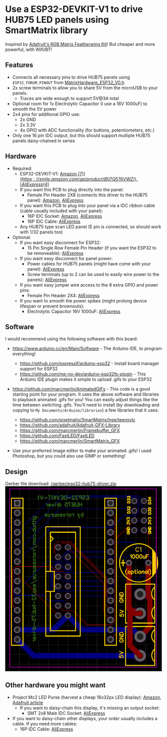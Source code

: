 # Use a ESP32-DEVKIT-V1 to drive HUB75 LED panels using SmartMatrix library

Inspired by [Adafruit's RGB Matrix Featherwing Kit](https://www.adafruit.com/product/3036)! But cheaper and more powerful, with Wifi/BT!

## Features
* Connects all necessary pins to drive HUB75 panels using `ESP32_FORUM_PINOUT` from [MatrixHardware_ESP32_V0.h](https://github.com/pixelmatix/SmartMatrix/blob/teensylc/src/MatrixHardware_ESP32_V0.h)
* 2x screw terminals to allow you to share 5V from the microUSB to your panels.
  * Traces are wide enough to support 5V@3A total
* Optional room for 1x Electrolytic Capacitor (I use a 16V 1000uF) to smooth the 5V power
* 2x4 pins for additional GPIO use: 
  * 2x GND
  * 2x 3.3V
  * 4x GPIO with ADC functionality (for buttons, potentiometers, etc.)
* Only one 16 pin IDC output, but this should support multiple HUB75 panels daisy-chained in series

## Hardware
* Required:
  * ESP32-DEVKIT-V1: [Amazon ($7)](https://smile.amazon.com/gp/product/B07Q576VWZ/), [AliExpress ($4)](https://www.aliexpress.com/item/32902307791.html)
  * If you want this PCB to plug directly into the panel:
    * Female Pin Header 2X8 (connects this driver to the HUB75 panel): [Amazon](https://smile.amazon.com/gp/product/B07VJ3JCLT/), [AliExpress](https://www.aliexpress.com/item/32747224548.html)
  * If you want this PCB to plug into your panel via a IDC ribbon cable (cable usually included with your panel):
    * 16P IDC Socket: [Amazon](https://smile.amazon.com/gp/product/B010V43ACO/), [AliExpress](https://www.aliexpress.com/item/32841491526.html)
    * 16P IDC Cable: [AliExpress](https://www.aliexpress.com/item/32873766356.html)
  * Any HUB75 type scan LED panel (E pin is connected, so should work with 1/32 panels too)
* Optional:
  * If you want easy disconnect for ESP32:
    * 15 Pin Single Row Female Pin Header (if you want the ESP32 to be removeable): [AliExpress](https://www.aliexpress.com/item/32962790286.html)
  * If you want easy disconnect for panel power:
    * Power cables for HUB75 panels (might have come with your panel): [AliExpress](https://www.aliexpress.com/item/32832930794.html)
    * Screw terminals (up to 2 can be used to easily wire power to the panels): [AliExpress](https://www.aliexpress.com/item/32993227789.html)
  * If you want easy jumper wire access to the 8 extra GPIO and power pins:
    * Female Pin Header 2X4: [AliExpress](https://www.aliexpress.com/item/32785938092.html)
  * If you want to smooth the power spikes (might prolong device lifespan or prevent brownouts):
    * Electrolytic Capacitor 16V 1000uF: [AliExpress](https://www.aliexpress.com/item/32812085542.html)

## Software
I would recommend using the following software with this board:
* https://www.arduino.cc/en/Main/Software - The Arduino IDE, to program everything!
  * https://github.com/espressif/arduino-esp32 - Install board manager support for ESP32
  * https://github.com/me-no-dev/arduino-esp32fs-plugin - This Arduino IDE plugin makes it simple to upload .gifs to your ESP32
* https://github.com/marcmerlin/AnimatedGIFs - This code is a good starting point for your program. It uses the above software and libraries to playback animated .gifs for you! You can easily adjust things like the time between switching .gifs. You'll need to install (by downloading and copying to `My Documents/Arduino/libraries`) a few libraries that it uses:
  * https://github.com/pixelmatix/SmartMatrix/tree/teensylc
  * https://github.com/adafruit/Adafruit-GFX-Library
  * https://github.com/marcmerlin/Framebuffer_GFX
  * https://github.com/FastLED/FastLED
  * https://github.com/marcmerlin/SmartMatrix_GFX

* Use your preferred image editor to make your animated .gifs! I used Photoshop, but you could also use GIMP or something!

## Design
Gerber file download: [/gerber/esp32-hub75-driver.zip](https://github.com/rorosaurus/esp32-hub75-driver/blob/master/gerber/esp32-hub75-driver.zip)
![](gerber/esp32-hub75-driver.png)

## Other hardware you might want
* Project Mc2 LED Purse (harvest a cheap 16x32px LED display): [Amazon](https://smile.amazon.com/dp/B071LQR2QG/), [Adafruit article](https://blog.adafruit.com/2019/03/06/issue-16-hackspace-magazine-can-i-hack-it-a-smart-pixel-purse-neopixels-making-hackspacemag-biglesp/)
  * If you want to daisy-chain this display, it's missing an output socket:
    * SMT 2x8 Male IDC Socket: [AliExpress](https://www.aliexpress.com/item/32989866598.html)
* If you want to daisy-chain other displays, your order usually includes a cable. If you need more cables:
  * 16P IDC Cable: [AliExpress](https://www.aliexpress.com/item/32873766356.html)
